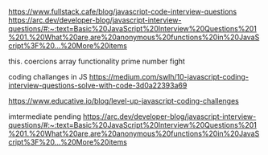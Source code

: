 <!-- @format -->

https://www.fullstack.cafe/blog/javascript-code-interview-questions
https://arc.dev/developer-blog/javascript-interview-questions/#:~:text=Basic%20JavaScript%20Interview%20Questions%201%201.%20What%20are,are%20anonymous%20functions%20in%20JavaScript%3F%20...%20More%20items

this.
coercions
array functionality
prime number fight

coding challanges in JS
https://medium.com/swlh/10-javascript-coding-interview-questions-solve-with-code-3d0a22393a69

https://www.educative.io/blog/level-up-javascript-coding-challenges

imtermediate pending
https://arc.dev/developer-blog/javascript-interview-questions/#:~:text=Basic%20JavaScript%20Interview%20Questions%201%201.%20What%20are,are%20anonymous%20functions%20in%20JavaScript%3F%20...%20More%20items
